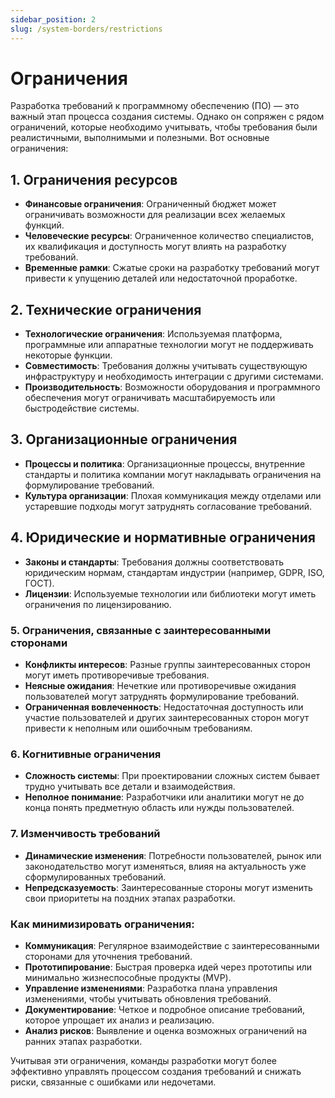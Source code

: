 ```yaml
---
sidebar_position: 2
slug: /system-borders/restrictions
---
```


# Ограничения

Разработка требований к программному обеспечению (ПО) — это важный этап процесса создания системы. Однако он сопряжен с рядом ограничений, которые необходимо учитывать, чтобы требования были реалистичными, выполнимыми и полезными. Вот основные ограничения:  

## 1. **Ограничения ресурсов**

- **Финансовые ограничения**: Ограниченный бюджет может ограничивать возможности для реализации всех желаемых функций.
- **Человеческие ресурсы**: Ограниченное количество специалистов, их квалификация и доступность могут влиять на разработку требований.
- **Временные рамки**: Сжатые сроки на разработку требований могут привести к упущению деталей или недостаточной проработке.

## 2. **Технические ограничения**

- **Технологические ограничения**: Используемая платформа, программные или аппаратные технологии могут не поддерживать некоторые функции.
- **Совместимость**: Требования должны учитывать существующую инфраструктуру и необходимость интеграции с другими системами.
- **Производительность**: Возможности оборудования и программного обеспечения могут ограничивать масштабируемость или быстродействие системы.

## 3. **Организационные ограничения**

- **Процессы и политика**: Организационные процессы, внутренние стандарты и политика компании могут накладывать ограничения на формулирование требований.
- **Культура организации**: Плохая коммуникация между отделами или устаревшие подходы могут затруднять согласование требований.

## 4. **Юридические и нормативные ограничения**

- **Законы и стандарты**: Требования должны соответствовать юридическим нормам, стандартам индустрии (например, GDPR, ISO, ГОСТ).
- **Лицензии**: Используемые технологии или библиотеки могут иметь ограничения по лицензированию.

### 5. **Ограничения, связанные с заинтересованными сторонами**

- **Конфликты интересов**: Разные группы заинтересованных сторон могут иметь противоречивые требования.
- **Неясные ожидания**: Нечеткие или противоречивые ожидания пользователей могут затруднять формулирование требований.
- **Ограниченная вовлеченность**: Недостаточная доступность или участие пользователей и других заинтересованных сторон могут привести к неполным или ошибочным требованиям.

### 6. **Когнитивные ограничения**

- **Сложность системы**: При проектировании сложных систем бывает трудно учитывать все детали и взаимодействия.
- **Неполное понимание**: Разработчики или аналитики могут не до конца понять предметную область или нужды пользователей.

### 7. **Изменчивость требований**

- **Динамические изменения**: Потребности пользователей, рынок или законодательство могут изменяться, влияя на актуальность уже сформулированных требований.
- **Непредсказуемость**: Заинтересованные стороны могут изменить свои приоритеты на поздних этапах разработки.

### Как минимизировать ограничения:

- **Коммуникация**: Регулярное взаимодействие с заинтересованными сторонами для уточнения требований.
- **Прототипирование**: Быстрая проверка идей через прототипы или минимально жизнеспособные продукты (MVP).
- **Управление изменениями**: Разработка плана управления изменениями, чтобы учитывать обновления требований.
- **Документирование**: Четкое и подробное описание требований, которое упрощает их анализ и реализацию.
- **Анализ рисков**: Выявление и оценка возможных ограничений на ранних этапах разработки.

Учитывая эти ограничения, команды разработки могут более эффективно управлять процессом создания требований и снижать риски, связанные с ошибками или недочетами.
